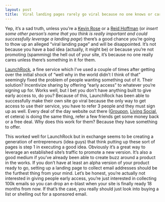 ```yaml
---
layout: post
title:  Viral landing pages rarely go viral because no one knows or cares about you or How LaunchRock tricked you into making their site viral
---
```


Yep, it’s a sad truth, unless you’re a [Kevin Rose](http://kevinrose.com/) or a [Reid Hoffman](http://en.wikipedia.org/wiki/Reid_Hoffman) (or *insert some other person’s name that you think is really important and could successfully leverage a landing page*) there’s a good chance you’re going to thow up an alleged “viral landing page” and will be disappointed. It’s not because you have a bad idea (actually, it might be) or because you’re not promoting (spamming) the hell out of your site, it’s because no one really cares unless there’s something in it for them.

[LaunchRock](http://launchrock.com/), a fine service which I’ve used a couple of times after getting over the initial shock of “well why in the world didn’t I think of that” seemingly fixed the problem of people wanting something out of it. Their solution? Incentivize sharing by offering “early access” to whatever you’re signing up for. Works well, but I bet you don’t have anything built to give early access to, do you? Because of this, LaunchRock has been able to successfully make their own site go viral because the only way to get access to use their service, you have to refer 3 people and they must sign up as well. Every deal of the day website out there ([Groupon](http://groupon.com/), [Living Social](http://livingsocial.com/), et cetera) is doing the same thing, refer a few friends get some money back or a free deal. Why does this work for them? Because they have something to offer.

This worked well for LaunchRock but in exchange seems to be creating a generation of entrepreneurs (idea guys) that think putting up these sort of pages is step 1 in executing a good idea. Obviously it’s a great way to leverage an established site’s traffic to promote a new version. It’s also a good medium if you’ve already been able to create buzz around a product in the works. If you don’t have at least an alpha version of your product ready to go, setting up a landing page to collect email addresses should be the furthest thing from your mind. Let’s be honest, you’re actually not interested in giving people early access, you’re just interested in collecting 100k emails so you can drop an e-blast when your site is finally ready 18 months from now. If that’s the case, you really should just look into buying a list or shelling out for a sponsored email.

